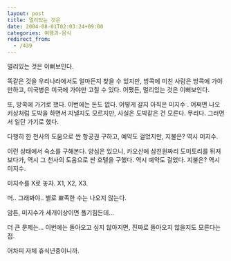 ```yaml
---
layout: post
title: 멀리있는 것은
date: 2004-08-01T02:03:24+09:00
categories: 여행과-음식
redirect_from:
  - /439
---
```


멀리있는 것은 이뻐보인다.

똑같은 것을 우리나라에서도 얼마든지 찾을 수 있지만, 방콕에 미친 사람은 방콕에 가야만하고, 미국병은 미국에 가야만 고칠 수 있다. 어쨌든, 멀리있는 것은 이뻐보인다.

또, 방콕에 가기로 했다. 이번에는 돈도 없다. 어떻게 갈지 아직은 미지수 . 어쩌면 나오키상처럼 도박을 하면서 지낼지도 모르지만, 사실은 도박같은 건 모른다. 무리다. 그러면서 일단 가기로 했다.

다행히 한 천사의 도움으로 싼 항공권 구하고, 예약도 걸었지만, 지불은? 역시 미지수.

이런 상태에서 숙소를 구해본다. 양심은 있으니, 카오산에 삼천원짜리 도미토리를 뒤져보다가, 역시 그 천사의 도움으로 싼 호텔을 구했다. 역시 예약도 걸었다. 지불은? 역시 미지수.

미지수를 X로 놓자. X1, X2, X3.

머.. 그래봐야.. 별로 뾰족한 수는 나오지 않는다.

암튼, 미지수가 세개이상이면 풀기힘든데...

더 큰 문제는... 이번에는 돌아오고 싶지 않아지면, 진짜로 돌아오지 않을지도 모른다는 점.

어차피 자체 휴식년중이니까.
